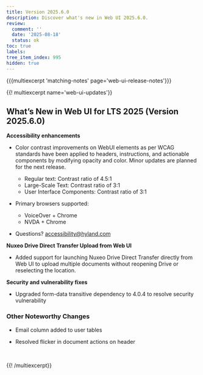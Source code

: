 ```yaml
---
title: Version 2025.6.0
description: Discover what's new in Web UI 2025.6.0.
review:
  comment: ''
  date: '2025-08-18'
  status: ok
toc: true
labels:
tree_item_index: 995
hidden: true
---
```


{{{multiexcerpt 'matching-notes' page='web-ui-release-notes'}}}

{{! multiexcerpt name='web-ui-updates'}}

## What’s New in Web UI for LTS 2025 (Version 2025.6.0)

**Accessibility enhancements** 

- Color contrast improvements on WebUI elements as per WCAG standards have been applied to headers, instructions, and actionable components by modifying opacity and color. Minor updates are planned for the next release.
  - Regular text: Contrast ratio of 4.5:1
  - Large-Scale Text: Contrast ratio of 3:1
  - User Interface Components: Contrast ratio of 3:1

- Primary browsers supported:
    - VoiceOver + Chrome
    - NVDA + Chrome
- Questions? accessibility@hyland.com

**Nuxeo Drive Direct Transfer Upload from Web UI**

- Added support for launching Nuxeo Drive Direct Transfer directly from Web UI to upload multiple documents without reopening Drive or reselecting the location.

**Security and vulnerability fixes** 

- Upgraded form-data transitive dependency to 4.0.4 to resolve security vulnerability

### Other Noteworthy Changes

- Email column added to user tables <br/>

- Resolved flicker in document actions on header

<br/>

{{! /multiexcerpt}}